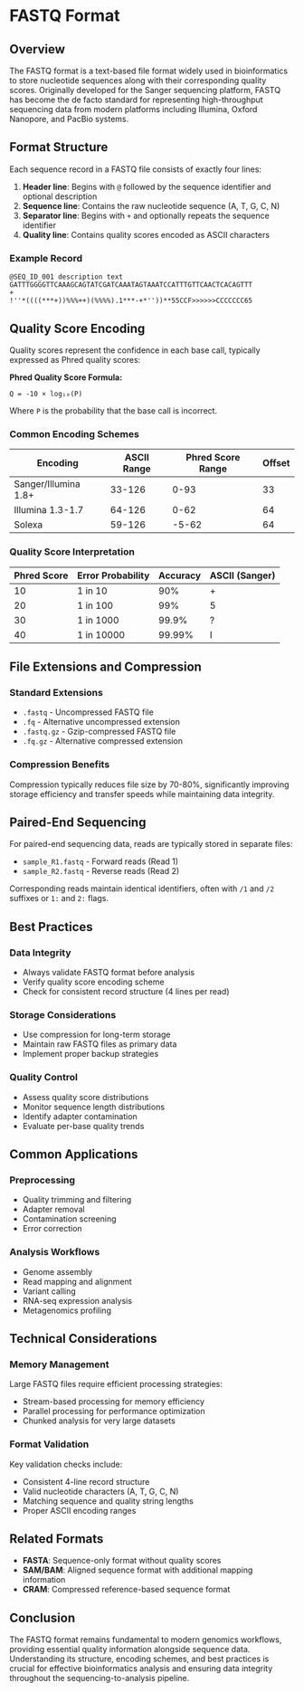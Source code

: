 # FASTQ Format

## Overview

The FASTQ format is a text-based file format widely used in bioinformatics to store nucleotide sequences along with their corresponding quality scores. Originally developed for the Sanger sequencing platform, FASTQ has become the de facto standard for representing high-throughput sequencing data from modern platforms including Illumina, Oxford Nanopore, and PacBio systems.

## Format Structure

Each sequence record in a FASTQ file consists of exactly four lines:

1. **Header line**: Begins with `@` followed by the sequence identifier and optional description
2. **Sequence line**: Contains the raw nucleotide sequence (A, T, G, C, N)
3. **Separator line**: Begins with `+` and optionally repeats the sequence identifier
4. **Quality line**: Contains quality scores encoded as ASCII characters

### Example Record

```
@SEQ_ID_001 description text
GATTTGGGGTTCAAAGCAGTATCGATCAAATAGTAAATCCATTTGTTCAACTCACAGTTT
+
!''*((((***+))%%%++)(%%%%).1***-+*''))**55CCF>>>>>>CCCCCCC65
```

## Quality Score Encoding

Quality scores represent the confidence in each base call, typically expressed as Phred quality scores:

**Phred Quality Score Formula:**
```
Q = -10 × log₁₀(P)
```

Where `P` is the probability that the base call is incorrect.

### Common Encoding Schemes

| Encoding             | ASCII Range | Phred Score Range | Offset |
| -------------------- | ----------- | ----------------- | ------ |
| Sanger/Illumina 1.8+ | 33-126      | 0-93              | 33     |
| Illumina 1.3-1.7     | 64-126      | 0-62              | 64     |
| Solexa               | 59-126      | -5-62             | 64     |

### Quality Score Interpretation

| Phred Score | Error Probability | Accuracy | ASCII (Sanger) |
| ----------- | ----------------- | -------- | -------------- |
| 10          | 1 in 10           | 90%      | +              |
| 20          | 1 in 100          | 99%      | 5              |
| 30          | 1 in 1000         | 99.9%    | ?              |
| 40          | 1 in 10000        | 99.99%   | I              |

## File Extensions and Compression

### Standard Extensions
- `.fastq` - Uncompressed FASTQ file
- `.fq` - Alternative uncompressed extension
- `.fastq.gz` - Gzip-compressed FASTQ file
- `.fq.gz` - Alternative compressed extension

### Compression Benefits
Compression typically reduces file size by 70-80%, significantly improving storage efficiency and transfer speeds while maintaining data integrity.

## Paired-End Sequencing

For paired-end sequencing data, reads are typically stored in separate files:

- `sample_R1.fastq` - Forward reads (Read 1)
- `sample_R2.fastq` - Reverse reads (Read 2)

Corresponding reads maintain identical identifiers, often with `/1` and `/2` suffixes or `1:` and `2:` flags.

## Best Practices

### Data Integrity
- Always validate FASTQ format before analysis
- Verify quality score encoding scheme
- Check for consistent record structure (4 lines per read)

### Storage Considerations
- Use compression for long-term storage
- Maintain raw FASTQ files as primary data
- Implement proper backup strategies

### Quality Control
- Assess quality score distributions
- Monitor sequence length distributions
- Identify adapter contamination
- Evaluate per-base quality trends

## Common Applications

### Preprocessing
- Quality trimming and filtering
- Adapter removal
- Contamination screening
- Error correction

### Analysis Workflows
- Genome assembly
- Read mapping and alignment
- Variant calling
- RNA-seq expression analysis
- Metagenomics profiling

## Technical Considerations

### Memory Management
Large FASTQ files require efficient processing strategies:
- Stream-based processing for memory efficiency
- Parallel processing for performance optimization
- Chunked analysis for very large datasets

### Format Validation
Key validation checks include:
- Consistent 4-line record structure
- Valid nucleotide characters (A, T, G, C, N)
- Matching sequence and quality string lengths
- Proper ASCII encoding ranges

## Related Formats

- **FASTA**: Sequence-only format without quality scores
- **SAM/BAM**: Aligned sequence format with additional mapping information
- **CRAM**: Compressed reference-based sequence format

## Conclusion

The FASTQ format remains fundamental to modern genomics workflows, providing essential quality information alongside sequence data. Understanding its structure, encoding schemes, and best practices is crucial for effective bioinformatics analysis and ensuring data integrity throughout the sequencing-to-analysis pipeline.
